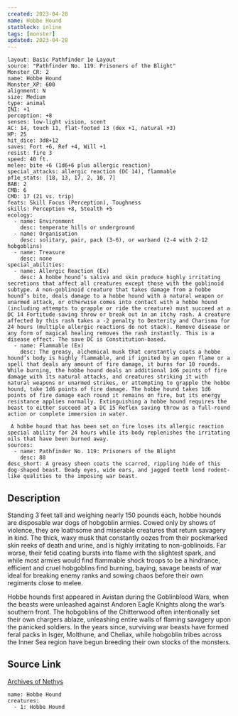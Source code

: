 ```yaml
---
created: 2023-04-28
name: Hobbe Hound
statblock: inline
tags: [monster]
updated: 2023-04-28
---
```

```statblock
layout: Basic Pathfinder 1e Layout
source: "Pathfinder No. 119: Prisoners of the Blight"
Monster_CR: 2
name: Hobbe Hound
Monster_XP: 600
alignment: N
size: Medium
type: animal
INI: +1
perception: +8
senses: low-light vision, scent
AC: 14, touch 11, flat-footed 13 (dex +1, natural +3)
HP: 25
hit_dice: 3d8+12
saves: Fort +6, Ref +4, Will +1
resist: fire 3
speed: 40 ft.
melee: bite +6 (1d6+6 plus allergic reaction)
special_attacks: allergic reaction (DC 14), flammable
pf1e_stats: [18, 13, 17, 2, 10, 7]
BAB: 2
CMB: 6
CMD: 17 (21 vs. trip)
feats: Skill Focus (Perception), Toughness
skills: Perception +8, Stealth +5
ecology:
  - name: Environment
    desc: temperate hills or underground
  - name: Organisation
    desc: solitary, pair, pack (3-6), or warband (2-4 with 2-12 hobgoblins)
  - name: Treasure
    desc: none
special_abilities:
  - name: Allergic Reaction (Ex)
    desc: A hobbe hound’s saliva and skin produce highly irritating secretions that affect all creatures except those with the goblinoid subtype. A non-goblinoid creature that takes damage from a hobbe hound’s bite, deals damage to a hobbe hound with a natural weapon or unarmed attack, or otherwise comes into contact with a hobbe hound (including attempts to grapple or ride the creature) must succeed at a DC 14 Fortitude saving throw or break out in an itchy rash. A creature affected by this rash takes a -2 penalty to Dexterity and Charisma for 24 hours (multiple allergic reactions do not stack). Remove disease or any form of magical healing removes the rash instantly. This is a disease effect. The save DC is Constitution-based.
  - name: Flammable (Ex)
    desc: The greasy, alchemical musk that constantly coats a hobbe hound’s body is highly flammable, and if ignited by an open flame or a spell that deals any amount of fire damage, it burns for 10 rounds. While burning, the hobbe hound deals an additional 1d6 points of fire damage with its natural attacks, and creatures striking it with natural weapons or unarmed strikes, or attempting to grapple the hobbe hound, take 1d6 points of fire damage. The hobbe hound takes 1d6 points of fire damage each round it remains on fire, but its energy resistance applies normally. Extinguishing a hobbe hound requires the beast to either succeed at a DC 15 Reflex saving throw as a full-round action or complete immersion in water.

 A hobbe hound that has been set on fire loses its allergic reaction special ability for 24 hours while its body replenishes the irritating oils that have been burned away.
sources:
  - name: Pathfinder No. 119: Prisoners of the Blight
    desc: 88
desc_short: A greasy sheen coats the scarred, rippling hide of this dog-shaped beast. Beady eyes, wide ears, and jagged teeth lend rodent-like qualities to the imposing war beast.
```
## Description
Standing 3 feet tall and weighing nearly 150 pounds each, hobbe hounds are disposable war dogs of hobgoblin armies. Cowed only by shows of violence, they are loathsome and miserable creatures that return savagery in kind. The thick, waxy musk that constantly oozes from their pockmarked skin reeks of death and urine, and is highly irritating to non-goblinoids. Far worse, their fetid coating bursts into flame with the slightest spark, and while most armies would find flammable shock troops to be a hindrance, efficient and cruel hobgoblins find burning, baying, savage beasts of war ideal for breaking enemy ranks and sowing chaos before their own regiments close to melee.

 Hobbe hounds first appeared in Avistan during the Goblinblood Wars, when the beasts were unleashed against Andoren Eagle Knights along the war’s southern front. The hobgoblins of the Chitterwood often intentionally set their own chargers ablaze, unleashing entire walls of flaming savagery upon the panicked soldiers. In the years since, surviving war beasts have formed feral packs in Isger, Molthune, and Cheliax, while hobgoblin tribes across the Inner Sea region have begun breeding their own stocks of the monsters.
## Source Link
[Archives of Nethys](https://aonprd.com/MonsterDisplay.aspx?ItemName=Hobbe%20Hound)
```encounter-table
name: Hobbe Hound
creatures:
  - 1: Hobbe Hound
```
